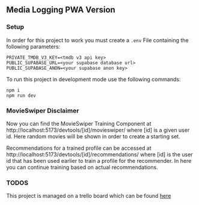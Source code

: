 ## Media Logging PWA Version

### Setup

In order for this project to work you must create a `.env` File containing the following parameters:

```
PRIVATE_TMDB_V3_KEY=<tmdb v3 api key>
PUBLIC_SUPABASE_URL=<your supabase database url>
PUBLIC_SUPABASE_ANON=<your supabase anon key>
```

To run this project in development mode use the following commands:

```
npm i
npm run dev
```

### MovieSwiper Disclaimer

Now you can find the MovieSwiper Training Component at http://localhost:5173/devtools/[id]/movieswiper/ where [id] is a given user id. Here random movies will be shown in order to create a starting set.

Recommendations for a trained profile can be accessed at http://localhost:5173/devtools/[id]/recommendations/ where [id] is the user id that has been used earlier to train a profile for the recommender. In here you can continue training based on actual recommendations.

### TODOS

This project is managed on a trello board which can be found [here](https://trello.com/w/medialoggingweb)
